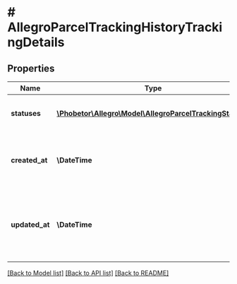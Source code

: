 # # AllegroParcelTrackingHistoryTrackingDetails

## Properties

Name | Type | Description | Notes
------------ | ------------- | ------------- | -------------
**statuses** | [**\Phobetor\Allegro\Model\AllegroParcelTrackingStatus[]**](AllegroParcelTrackingStatus.md) | List of parcel shipping statuses |
**created_at** | **\DateTime** | The start time parcel tracking recording in ISO 8601 format |
**updated_at** | **\DateTime** | Time of registration of the last shipment status change in ISO 8601 format |

[[Back to Model list]](../../README.md#models) [[Back to API list]](../../README.md#endpoints) [[Back to README]](../../README.md)
